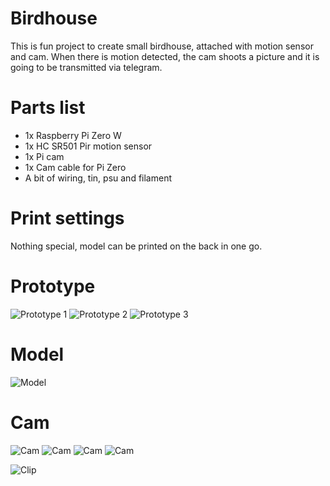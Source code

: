 # Birdhouse

This is fun project to create small birdhouse, attached with motion sensor and
cam. When there is motion detected, the cam shoots a picture and it is going to
be transmitted via telegram.

# Parts list

- 1x Raspberry Pi Zero W
- 1x HC SR501 Pir motion sensor
- 1x Pi cam
- 1x Cam cable for Pi Zero
- A bit of wiring, tin, psu  and filament

# Print settings

Nothing special, model can be printed on the back in one go.

# Prototype

![Prototype 1](pictures/prototype1.jpg?raw=true "Prototype 1")
![Prototype 2](pictures/prototype2.jpg?raw=true "Prototype 2")
![Prototype 3](pictures/prototype3.jpg?raw=true "Prototype 3")

# Model

![Model](pictures/3dmodel.png?raw=true "Model")

# Cam

![Cam](pictures/cam1.jpg?raw=true "Cam")
![Cam](pictures/cam2.jpg?raw=true "Cam")
![Cam](pictures/cam3.jpg?raw=true "Cam")
![Cam](pictures/cam4.jpg?raw=true "Cam")


![Clip](pictures/clip.gif?raw=true "Clip")
